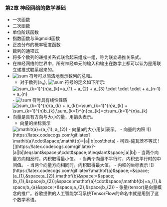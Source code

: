 ### 第2章 神经网络的数学基础
- 一次函数
- 二次函数
- 单位阶跃函数
- 指数函数与Sigmoid函数
- 正态分布的概率密度函数
- 数列的通项式
- 将多个数列的递推关系式联合起来组成一组，称为联立递推关系式。
- 在神经网络的世界中，所有神经单元的输入和输出在数学上都可以认为是用联立递推式联系起来的。
- <img src="https://latex.codecogs.com/gif.latex?\sum" title="\sum" /> 符号可以简洁地表示数列的总和。
	- 对于数列{a<sub>n</sub>}, <img src="https://latex.codecogs.com/gif.latex?\tiny&space;\sum&space;{}" title="\sum" /> 符号的定义如下所示:
	<img src="https://latex.codecogs.com/gif.latex?\sum_{k=1}^{n}a_{k}=a_{1}&space;&plus;&space;a_{2}&space;&plus;&space;a_{3}&space;\cdot&space;\cdot&space;\cdot&space;&plus;&space;a_{n-1}&space;&plus;&space;a_{n}" title="\sum_{k=1}^{n}a_{k}=a_{1} + a_{2} + a_{3} \cdot \cdot \cdot + a_{n-1} + a_{n}" />
    - <img src="https://latex.codecogs.com/gif.latex?\sum" title="\sum" /> 符号具有线性性质
    <img src="https://latex.codecogs.com/gif.latex?\sum_{k=1}^{n}(a_{k}&space;&plus;&space;b_{k})=\sum_{k=1}^{n}a_{k}&space;&plus;&space;\sum_{k=1}^{n}b_{k},\sum_{k=1}^{n}ca_{k}=c\sum_{k=1}^{n}a_{k}" title="\sum_{k=1}^{n}(a_{k} + b_{k})=\sum_{k=1}^{n}a_{k} + \sum_{k=1}^{n}b_{k},\sum_{k=1}^{n}ca_{k}=c\sum_{k=1}^{n}a_{k}" />
- 向量是具有方向与大小的量，用箭头表示。
	- 向量的坐标表示
	<img src="https://latex.codecogs.com/gif.latex?\mathit{a}=(a_{1},&space;a_{2})" title="\mathit{a}=(a_{1}, a_{2})" />
    - 向量a的大小用|a|表示。
    - 向量的内积
    ![](https://latex.codecogs.com/gif.latex?\mathit{a}\cdot&space;\mathit{b}=|a||b|cos\theta)
    - 柯西-施瓦茨不等式
    ![](https://latex.codecogs.com/gif.latex?-|a||b|\leqslant&space;a\cdot&space;b\leqslant&space;|a||b|)
    	- 当两个向量方向相反时，内积取得最小值。
    	- 当两个向量不平行时，内积去平行时的中间值。
    	- 当两个向量方向相同时，内积取得最大值。
    - 内积的坐标表示
    ![](https://latex.codecogs.com/gif.latex?\mathbf{a}&space;=&space;(a_{1},&space;a_{2}),\mathbf{b}&space;=&space;(b_{1},&space;b_{2});&space;\mathbf{a}\cdot&space;\mathbf{b}=a_{1},&space;b_{a}&space;&plus;&space;a_{2},&space;b_{2})
    - 张量(tensor)是向量概念的推广。谷歌提供的人工智能学习系统TensorFlow的命名中就是用到了这个数学术语。